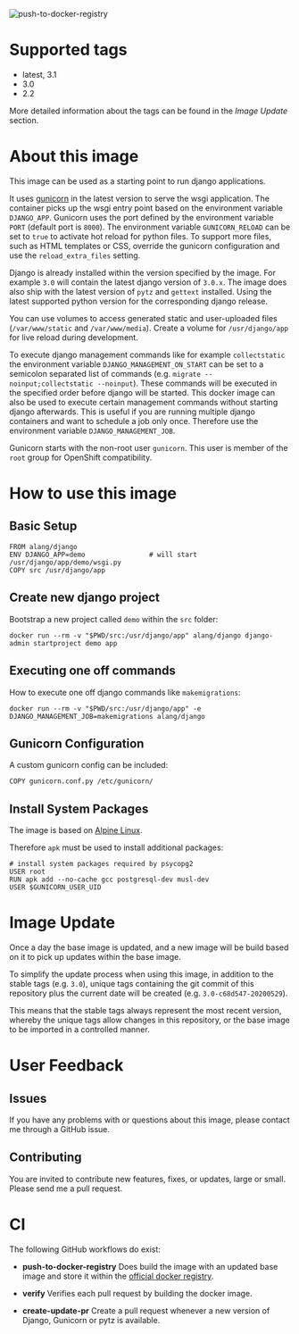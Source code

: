 ![push-to-docker-registry](https://github.com/alesandroLang/docker-django/workflows/push-to-docker-registry/badge.svg)

# Supported tags
-   latest, 3.1
-   3.0
-   2.2

More detailed information about the tags can be found in the *Image Update* section.

# About this image
This image can be used as a starting point to run django applications.

It uses [gunicorn](http://gunicorn.org/) in the latest version to serve the wsgi application.
The container picks up the wsgi entry point based on the environment variable `DJANGO_APP`.
Gunicorn uses the port defined by the environment variable `PORT` (default port is `8000`).
The environment variable `GUNICORN_RELOAD` can be set to `true` to activate hot reload for python files.
To support more files, such as HTML templates or CSS, override the gunicorn configuration and use the `reload_extra_files` setting.

Django is already installed within the version specified by the image.
For example `3.0` will contain the latest django version of `3.0.x`.
The image does also ship with the latest version of `pytz` and `gettext` installed.
Using the latest supported python version for the corresponding django release.

You can use volumes to access generated static and user-uploaded files (`/var/www/static` and `/var/www/media`).
Create a volume for `/usr/django/app` for live reload during development.

To execute django management commands like for example `collectstatic` the environment variable `DJANGO_MANAGEMENT_ON_START` can
be set to a semicolon separated list of commands (e.g. `migrate --noinput;collectstatic --noinput`). These commands will be
executed in the specified order before django will be started. This docker image can also be used to execute certain management
commands without starting django afterwards. This is useful if you are running multiple django containers and want to schedule a
job only once. Therefore use the environment variable `DJANGO_MANAGEMENT_JOB`.

Gunicorn starts with the non-root user `gunicorn`.
This user is member of the `root` group for OpenShift compatibility.

# How to use this image

## Basic Setup

    FROM alang/django
    ENV DJANGO_APP=demo                # will start /usr/django/app/demo/wsgi.py
    COPY src /usr/django/app

## Create new django project

Bootstrap a new project called `demo` within the `src` folder:

    docker run --rm -v "$PWD/src:/usr/django/app" alang/django django-admin startproject demo app

## Executing one off commands

How to execute one off django commands like `makemigrations`:

    docker run --rm -v "$PWD/src:/usr/django/app" -e DJANGO_MANAGEMENT_JOB=makemigrations alang/django

## Gunicorn Configuration

A custom gunicorn config can be included:

    COPY gunicorn.conf.py /etc/gunicorn/

## Install System Packages

The image is based on [Alpine Linux](https://alpinelinux.org/).

Therefore `apk` must be used to install additional packages:

    # install system packages required by psycopg2
    USER root
    RUN apk add --no-cache gcc postgresql-dev musl-dev
    USER $GUNICORN_USER_UID

# Image Update

Once a day the base image is updated, and a new image will be build based on it to pick up updates within the base image.

To simplify the update process when using this image, in addition to the stable tags (e.g. `3.0`), unique tags containing the git
commit of this repository plus the current date will be created (e.g. `3.0-c68d547-20200529`).

This means that the stable tags always represent the most recent version, whereby the unique tags allow changes in this
repository, or the base image to be imported in a controlled manner.

# User Feedback

## Issues
If you have any problems with or questions about this image, please contact me through a GitHub issue.

## Contributing
You are invited to contribute new features, fixes, or updates, large or small.
Please send me a pull request.

# CI

The following GitHub workflows do exist:

- **push-to-docker-registry**
  Does build the image with an updated base image and store it within the [official docker registry](https://hub.docker.com/r/alang/django).

- **verify**
  Verifies each pull request by building the docker image.

- **create-update-pr**
  Create a pull request whenever a new version of Django, Gunicorn or pytz is available.
